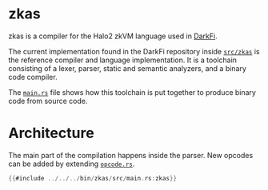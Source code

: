 zkas
====

zkas is a compiler for the Halo2 zkVM language used in
[DarkFi](https://github.com/darkrenaissance/darkfi).

The current implementation found in the DarkFi repository inside
[`src/zkas`](https://github.com/darkrenaissance/darkfi/tree/master/src/zkas)
is the reference compiler and language implementation. It is a
toolchain consisting of a lexer, parser, static and semantic analyzers,
and a binary code compiler.

The
[`main.rs`](https://github.com/darkrenaissance/darkfi/blob/master/bin/zkas/src/main.rs)
file shows how this toolchain is put together to produce binary code
from source code.

# Architecture

The main part of the compilation happens inside the parser. New opcodes
can be added by extending
[`opcode.rs`](https://github.com/darkrenaissance/darkfi/blob/master/src/zkas/opcode.rs).

```rust
{{#include ../../../bin/zkas/src/main.rs:zkas}}
```

